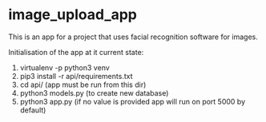 
# image_upload_app
This is an app for a project that uses facial recognition software for images.

Initialisation of the app at it current state:

1. virtualenv -p python3 venv
2. pip3 install -r api/requirements.txt 
3. cd api/
(app must be run from this dir)
4. python3 models.py
(to create new database)
5. python3 app.py <port>
(if no value is provided app will run on port 5000 by default)
